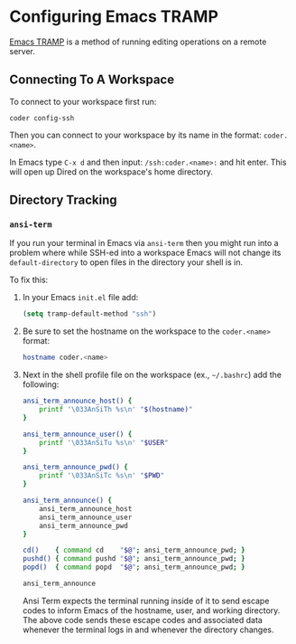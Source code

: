 # Configuring Emacs TRAMP
[Emacs TRAMP](https://www.emacswiki.org/emacs/TrampMode) is a method of running editing operations on a remote server.

## Connecting To A Workspace
To connect to your workspace first run:

```
coder config-ssh
```

Then you can connect to your workspace by its name in the format: `coder.<name>`.

In Emacs type `C-x d` and then input: `/ssh:coder.<name>:` and hit enter. This will open up Dired on the workspace's home directory.

## Directory Tracking
### `ansi-term`
If you run your terminal in Emacs via `ansi-term` then you might run into a problem where while SSH-ed into a workspace Emacs will not change its `default-directory` to open files in the directory your shell is in.

To fix this:

1. In your Emacs `init.el` file add:
   ```lisp
   (setq tramp-default-method "ssh")
   ```
2. Be sure to set the hostname on the workspace to the `coder.<name>` format:
   ```bash
   hostname coder.<name>
   ```
3. Next in the shell profile file on the workspace (ex., `~/.bashrc`) add the following:
   ```bash
   ansi_term_announce_host() {
       printf '\033AnSiTh %s\n' "$(hostname)"
   }

   ansi_term_announce_user() {
       printf '\033AnSiTu %s\n' "$USER"
   }

   ansi_term_announce_pwd() {
       printf '\033AnSiTc %s\n' "$PWD"
   }

   ansi_term_announce() {
       ansi_term_announce_host
       ansi_term_announce_user
       ansi_term_announce_pwd
   }

   cd()    { command cd    "$@"; ansi_term_announce_pwd; }
   pushd() { command pushd "$@"; ansi_term_announce_pwd; }
   popd()  { command popd  "$@"; ansi_term_announce_pwd; }

   ansi_term_announce
   ```
   Ansi Term expects the terminal running inside of it to send escape codes to inform Emacs of the hostname, user, and working directory. The above code sends these escape codes and associated data whenever the terminal logs in and whenever the directory changes.
